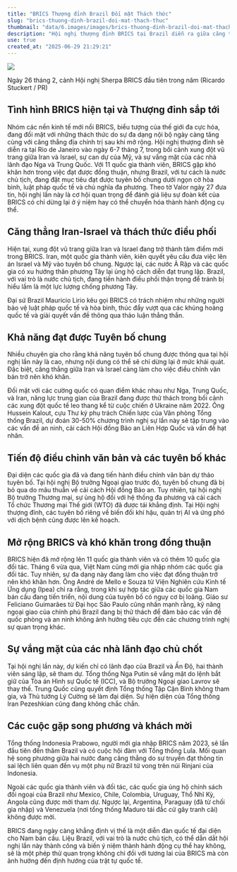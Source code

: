```yaml
---
title: "BRICS Thượng đỉnh Brazil Đối mặt Thách thức"
slug: "brics-thuong-dinh-brazil-doi-mat-thach-thuc"
thumbnail: "data/6.images/images/brics-thuong-dinh-brazil-doi-mat-thach-thuc.webp"
description: "Hội nghị thượng đỉnh BRICS tại Brazil diễn ra giữa căng thẳng địa chính trị và mở rộng thành viên, đặt ra thách thức cho vai trò điều phối của nước chủ nhà."
use: true
created_at: "2025-06-29 21:29:21"
---
```


![](/images/20250628-00010003-nikkey-000-1-view.webp)

Ngày 26 tháng 2, cảnh Hội nghị Sherpa BRICS đầu tiên trong năm (Ricardo Stuckert / PR)

## Tình hình BRICS hiện tại và Thượng đỉnh sắp tới

Nhóm các nền kinh tế mới nổi BRICS, biểu tượng của thế giới đa cực hóa, đang đối mặt với những thách thức do sự đa dạng nội bộ ngày càng tăng cùng với căng thẳng địa chính trị sau khi mở rộng. Hội nghị thượng đỉnh sẽ diễn ra tại Rio de Janeiro vào ngày 6-7 tháng 7, trong bối cảnh xung đột vũ trang giữa Iran và Israel, sự can dự của Mỹ, và sự vắng mặt của các nhà lãnh đạo Nga và Trung Quốc. Với 11 quốc gia thành viên, BRICS gặp khó khăn hơn trong việc đạt được đồng thuận, nhưng Brazil, với tư cách là nước chủ tịch, đang đặt mục tiêu đạt được tuyên bố chung dưới ngọn cờ hòa bình, luật pháp quốc tế và chủ nghĩa đa phương. Theo tờ Valor ngày 27 đưa tin, hội nghị lần này là cơ hội quan trọng để đánh giá liệu sự đoàn kết của BRICS có chỉ dừng lại ở ý niệm hay có thể chuyển hóa thành hành động cụ thể.

## Căng thẳng Iran-Israel và thách thức điều phối

Hiện tại, xung đột vũ trang giữa Iran và Israel đang trở thành tâm điểm mới trong BRICS. Iran, một quốc gia thành viên, kiên quyết yêu cầu đưa việc lên án Israel và Mỹ vào tuyên bố chung. Ngược lại, các nước Ả Rập và các quốc gia có xu hướng thân phương Tây lại ủng hộ cách diễn đạt trung lập. Brazil, với vai trò là nước chủ tịch, đang tiến hành điều phối thận trọng để tránh bị hiểu lầm là một lực lượng chống phương Tây.

Đại sứ Brazil Mauricio Lirio kêu gọi BRICS có trách nhiệm như những người bảo vệ luật pháp quốc tế và hòa bình, thúc đẩy vượt qua các khủng hoảng quốc tế và giải quyết vấn đề thông qua thảo luận thẳng thắn.

## Khả năng đạt được Tuyên bố chung

Nhiều chuyên gia cho rằng khả năng tuyên bố chung được thông qua tại hội nghị lần này là cao, nhưng nội dung có thể sẽ chỉ dừng lại ở mức khái quát. Đặc biệt, căng thẳng giữa Iran và Israel càng làm cho việc điều chỉnh văn bản trở nên khó khăn.

Đối mặt với các cường quốc có quan điểm khác nhau như Nga, Trung Quốc, và Iran, năng lực trung gian của Brazil đang được thử thách trong bối cảnh các xung đột quốc tế leo thang kể từ cuộc chiến ở Ukraine năm 2022. Ông Hussein Kalout, cựu Thư ký phụ trách Chiến lược của Văn phòng Tổng thống Brazil, dự đoán 30-50% chương trình nghị sự lần này sẽ tập trung vào các vấn đề an ninh, cải cách Hội đồng Bảo an Liên Hợp Quốc và vấn đề hạt nhân.

## Tiến độ điều chỉnh văn bản và các tuyên bố khác

Đại diện các quốc gia đã và đang tiến hành điều chỉnh văn bản dự thảo tuyên bố. Tại hội nghị Bộ trưởng Ngoại giao trước đó, tuyên bố chung đã bị bỏ qua do mâu thuẫn về cải cách Hội đồng Bảo an. Tuy nhiên, tại hội nghị Bộ trưởng Thương mại, sự ủng hộ đối với hệ thống đa phương và cải cách Tổ chức Thương mại Thế giới (WTO) đã được tái khẳng định. Tại Hội nghị thượng đỉnh, các tuyên bố riêng về biến đổi khí hậu, quản trị AI và ứng phó với dịch bệnh cũng được lên kế hoạch.

## Mở rộng BRICS và khó khăn trong đồng thuận

BRICS hiện đã mở rộng lên 11 quốc gia thành viên và có thêm 10 quốc gia đối tác. Tháng 6 vừa qua, Việt Nam cũng mới gia nhập nhóm các quốc gia đối tác. Tuy nhiên, sự đa dạng này đang làm cho việc đạt đồng thuận trở nên khó khăn hơn. Ông André de Mello e Souza từ Viện Nghiên cứu Kinh tế Ứng dụng (Ipea) chỉ ra rằng, trong khi sự hợp tác giữa các quốc gia Nam bán cầu đang tiến triển, nội dung của tuyên bố có nguy cơ bị loãng. Giáo sư Feliciano Guimarães từ Đại học São Paulo cũng nhấn mạnh rằng, kỹ năng ngoại giao của chính phủ Brazil đang bị thử thách để đảm bảo các vấn đề quốc phòng và an ninh không ảnh hưởng tiêu cực đến các chương trình nghị sự quan trọng khác.

## Sự vắng mặt của các nhà lãnh đạo chủ chốt

Tại hội nghị lần này, dự kiến chỉ có lãnh đạo của Brazil và Ấn Độ, hai thành viên sáng lập, sẽ tham dự. Tổng thống Nga Putin sẽ vắng mặt do lệnh bắt giữ của Tòa án Hình sự Quốc tế (ICC), và Bộ trưởng Ngoại giao Lavrov sẽ thay thế. Trung Quốc cũng quyết định Tổng thống Tập Cận Bình không tham gia, và Thủ tướng Lý Cường sẽ làm đại diện. Sự hiện diện của Tổng thống Iran Pezeshkian cũng đang không chắc chắn.

## Các cuộc gặp song phương và khách mời

Tổng thống Indonesia Prabowo, người mới gia nhập BRICS năm 2023, sẽ lần đầu tiên đến thăm Brazil và có cuộc hội đàm với Tổng thống Lula. Mối quan hệ song phương giữa hai nước đang căng thẳng do sự truyền đạt thông tin sai lệch liên quan đến vụ một phụ nữ Brazil tử vong trên núi Rinjani của Indonesia.

Ngoài các quốc gia thành viên và đối tác, các quốc gia ủng hộ chính sách đối ngoại của Brazil như Mexico, Chile, Colombia, Uruguay, Thổ Nhĩ Kỳ, Angola cũng được mời tham dự. Ngược lại, Argentina, Paraguay (đã từ chối gia nhập) và Venezuela (nơi tổng thống Maduro tái đắc cử gây tranh cãi) không được mời.

BRICS đang ngày càng khẳng định vị thế là một diễn đàn quốc tế đại diện cho Nam bán cầu. Liệu Brazil, với vai trò là nước chủ tịch, có thể dẫn dắt hội nghị lần này thành công và biến ý niệm thành hành động cụ thể hay không, sẽ là một phép thử quan trọng không chỉ đối với tương lai của BRICS mà còn ảnh hưởng đến định hướng của trật tự quốc tế.